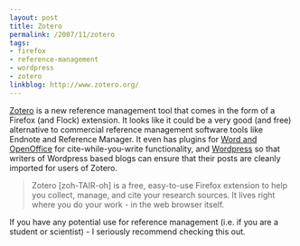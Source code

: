 ```yaml
---
layout: post
title: Zotero
permalink: /2007/11/zotero
tags:
- firefox
- reference-management
- wordpress
- zotero
linkblog: http://www.zotero.org/
---
```


[Zotero](http://www.zotero.org/) is a new reference management tool that comes in the form of a Firefox
(and Flock) extension. It looks like it could be a very good (and free) alternative to commercial reference
management software tools like Endnote and Reference Manager. It even has plugins for
[Word and OpenOffice](http://www.zotero.org/documentation/word_processor_integration) for
cite-while-you-write functionality, and [Wordpress](http://dev.zotero.org/wordpress) so that writers of
Wordpress based blogs can ensure that their posts are cleanly imported for users of Zotero.

> Zotero [zoh-TAIR-oh] is a free, easy-to-use Firefox extension to help you collect, manage, and cite your
> research sources. It lives right where you do your work - in the web browser itself.

If you have any potential use for reference management (i.e. if you are a student or scientist) - I
seriously recommend checking this out.
